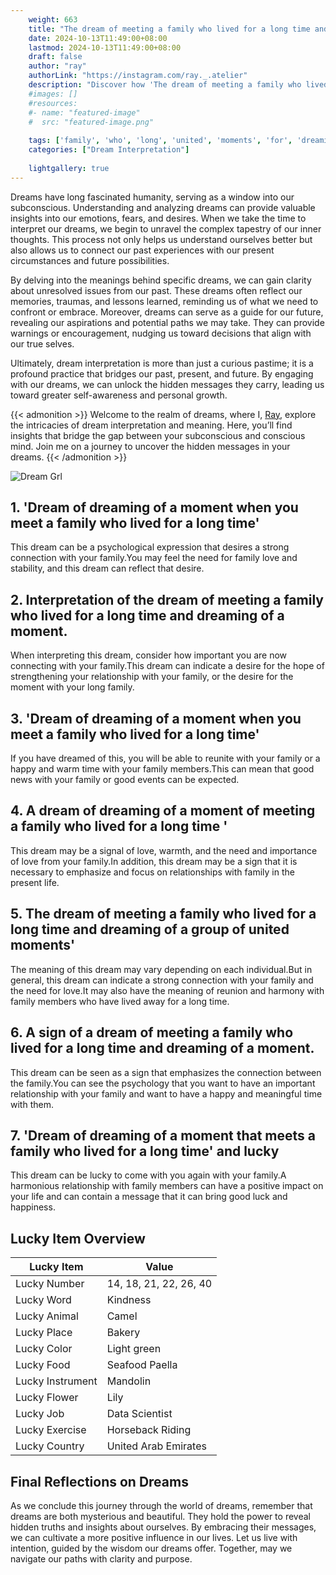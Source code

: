 ```yaml
---
    weight: 663
    title: "The dream of meeting a family who lived for a long time and dreaming of a group of united moments"  # Assuming 'title' column exists
    date: 2024-10-13T11:49:00+08:00
    lastmod: 2024-10-13T11:49:00+08:00
    draft: false
    author: "ray"
    authorLink: "https://instagram.com/ray._.atelier"
    description: "Discover how 'The dream of meeting a family who lived for a long time and dreaming of a group of united moments' can interpret your future and uncover its significant meanings in your life."
    #images: []
    #resources:
    #- name: "featured-image"
    #  src: "featured-image.png"
    
    tags: ['family', 'who', 'long', 'united', 'moments', 'for', 'dreaming', 'meeting', 'a', 'lived', 'dream', 'The', 'time', 'and', 'group', 'of']
    categories: ["Dream Interpretation"]
    
    lightgallery: true
---
```

    
Dreams have long fascinated humanity, serving as a window into our subconscious. Understanding and analyzing dreams can provide valuable insights into our emotions, fears, and desires. When we take the time to interpret our dreams, we begin to unravel the complex tapestry of our inner thoughts. This process not only helps us understand ourselves better but also allows us to connect our past experiences with our present circumstances and future possibilities.

By delving into the meanings behind specific dreams, we can gain clarity about unresolved issues from our past. These dreams often reflect our memories, traumas, and lessons learned, reminding us of what we need to confront or embrace. Moreover, dreams can serve as a guide for our future, revealing our aspirations and potential paths we may take. They can provide warnings or encouragement, nudging us toward decisions that align with our true selves.

Ultimately, dream interpretation is more than just a curious pastime; it is a profound practice that bridges our past, present, and future. By engaging with our dreams, we can unlock the hidden messages they carry, leading us toward greater self-awareness and personal growth.

{{< admonition >}}
Welcome to the realm of dreams, where I, [Ray](https://instagram.com/ray._.atelier), explore the intricacies of dream interpretation and meaning. Here, you’ll find insights that bridge the gap between your subconscious and conscious mind. Join me on a journey to uncover the hidden messages in your dreams.
{{< /admonition >}}

![Dream Grl](https://cdn.pixabay.com/photo/2017/11/02/03/35/gothic-2910057_1280.jpg "Dream Grl")

## 1. 'Dream of dreaming of a moment when you meet a family who lived for a long time'
This dream can be a psychological expression that desires a strong connection with your family.You may feel the need for family love and stability, and this dream can reflect that desire.

## 2. Interpretation of the dream of meeting a family who lived for a long time and dreaming of a moment.
When interpreting this dream, consider how important you are now connecting with your family.This dream can indicate a desire for the hope of strengthening your relationship with your family, or the desire for the moment with your long family.

## 3. 'Dream of dreaming of a moment when you meet a family who lived for a long time'
If you have dreamed of this, you will be able to reunite with your family or a happy and warm time with your family members.This can mean that good news with your family or good events can be expected.

## 4. A dream of dreaming of a moment of meeting a family who lived for a long time '
This dream may be a signal of love, warmth, and the need and importance of love from your family.In addition, this dream may be a sign that it is necessary to emphasize and focus on relationships with family in the present life.

## 5. The dream of meeting a family who lived for a long time and dreaming of a group of united moments'
The meaning of this dream may vary depending on each individual.But in general, this dream can indicate a strong connection with your family and the need for love.It may also have the meaning of reunion and harmony with family members who have lived away for a long time.

## 6. A sign of a dream of meeting a family who lived for a long time and dreaming of a moment.
This dream can be seen as a sign that emphasizes the connection between the family.You can see the psychology that you want to have an important relationship with your family and want to have a happy and meaningful time with them.

## 7. 'Dream of dreaming of a moment that meets a family who lived for a long time' and lucky
This dream can be lucky to come with you again with your family.A harmonious relationship with family members can have a positive impact on your life and can contain a message that it can bring good luck and happiness.

## Lucky Item Overview
| Lucky Item          | Value              |
|---------------|--------------------|
| Lucky Number        | 14, 18, 21, 22, 26, 40  |
| Lucky Word          | Kindness |
| Lucky Animal        | Camel |
| Lucky Place         | Bakery     |
| Lucky Color         | Light green     |
| Lucky Food          | Seafood Paella      |
| Lucky Instrument    | Mandolin |
| Lucky Flower        | Lily    |
| Lucky Job           | Data Scientist       |
| Lucky Exercise      | Horseback Riding  |
| Lucky Country       | United Arab Emirates    |


##  Final Reflections on Dreams

As we conclude this journey through the world of dreams, remember that dreams are both mysterious and beautiful. They hold the power to reveal hidden truths and insights about ourselves. By embracing their messages, we can cultivate a more positive influence in our lives. Let us live with intention, guided by the wisdom our dreams offer. Together, may we navigate our paths with clarity and purpose.
